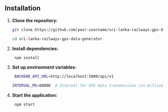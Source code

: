 ## Installation

1. **Clone the repository:**
   ```bash
   git clone https://github.com/your-username/sri-lanka-railways-gps-data-generator.git
   ```
   ```bash
   cd sri-lanka-railways-gps-data-generator
   ```
   
2. **Install dependencies:**
   ```bash
    npm install
   ```
4. **Set up environment variables:**
   ```bash
    BACKEND_API_URL=http://localhost:5000/api/v1
   ```
   ```bash
   INTERVAL_MS=60000  # Interval for GPS data transmission (in milliseconds)
   ```
5. **Start the application:**
   ```bash
    npm start
   ```
